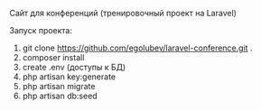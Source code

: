 Сайт для конференций (тренировочный проект на Laravel)

Запуск проекта:
1. git clone https://github.com/egolubev/laravel-conference.git . 
2. composer install
3. create .env (доступы к БД)
4. php artisan key:generate
5. php artisan migrate
6. php artisan db:seed
